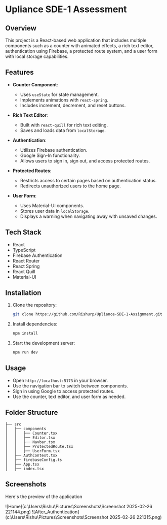 # Upliance SDE-1 Assessment 

## Overview
This project is a React-based web application that includes multiple components such as a counter with animated effects, a rich text editor, authentication using Firebase, a protected route system, and a user form with local storage capabilities.

## Features
- **Counter Component**: 
  - Uses `useState` for state management.
  - Implements animations with `react-spring`.
  - Includes increment, decrement, and reset buttons.
  
- **Rich Text Editor**:
  - Built with `react-quill` for rich text editing.
  - Saves and loads data from `localStorage`.
  
- **Authentication**:
  - Utilizes Firebase authentication.
  - Google Sign-In functionality.
  - Allows users to sign in, sign out, and access protected routes.
  
- **Protected Routes**:
  - Restricts access to certain pages based on authentication status.
  - Redirects unauthorized users to the home page.
  
- **User Form**:
  - Uses Material-UI components.
  - Stores user data in `localStorage`.
  - Displays a warning when navigating away with unsaved changes.

## Tech Stack
- React
- TypeScript
- Firebase Authentication
- React Router
- React Spring
- React Quill
- Material-UI

## Installation
1. Clone the repository:
   ```sh
   git clone https://github.com/Rishurp/Upliance-SDE-1-Assignment.git
   ```
3. Install dependencies:
   ```sh
   npm install
   ```
4. Start the development server:
   ```sh
   npm run dev 
   ```

## Usage
- Open `http://localhost:5173` in your browser.
- Use the navigation bar to switch between components.
- Sign in using Google to access protected routes.
- Use the counter, text editor, and user form as needed.

## Folder Structure
```
├── src
│   ├── components
│   │   ├── Counter.tsx
│   │   ├── Editor.tsx
│   │   ├── Navbar.tsx
│   │   ├── ProtectedRoute.tsx
│   │   ├── UserForm.tsx
│   ├── AuthContext.tsx
│   ├── firebaseConfig.ts
│   ├── App.tsx
│   ├── index.tsx
```

## Screenshots

Here's the preview of the application 


![Home](c:\Users\Rishu\Pictures\Screenshots\Screenshot 2025-02-26 221144.png)
![After_Authentication](c:\Users\Rishu\Pictures\Screenshots\Screenshot 2025-02-26 221315.png)